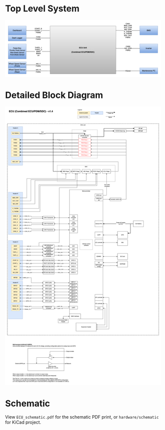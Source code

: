 # Top Level System

![Top Level Block Diagram](ECU_block_design_ECU_system_diagram.png)

# Detailed Block Diagram

![Detailed Block Diagram](ECU_block_design_ECU_Internal_v1.4.png)

# Schematic

View `ECU_schematic.pdf` for the schematic PDF print, or `hardware/schematic` for KiCad project.
